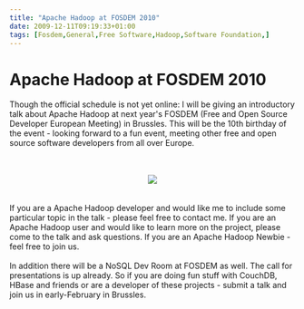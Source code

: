 ```yaml
---
title: "Apache Hadoop at FOSDEM 2010"
date: 2009-12-11T09:19:33+01:00
tags: [Fosdem,General,Free Software,Hadoop,Software Foundation,]
---
```


# Apache Hadoop at FOSDEM 2010


Though the official schedule is not yet online: I will be giving an introductory talk about Apache Hadoop at next 
year's FOSDEM (Free and Open Source Developer European Meeting) in Brussles. This will be the 10th birthday of the 
event - looking forward to a fun event, meeting other free and open source software developers from all over 
Europe.<br><br><center><br><img src="http://fosdem.org/2010/promo/fosdem"><br></center><br><br>If you are a Apache 
Hadoop developer and would like me to include some particular topic in the talk - please feel free to contact me. If 
you are an Apache Hadoop user and would like to learn more on the project, please come to the talk and ask questions. 
If you are an Apache Hadoop Newbie - feel free to join us.<br><br>In addition there will be a NoSQL Dev Room at FOSDEM 
as well. The call for presentations is up already. So if you are doing fun stuff with CouchDB, HBase and friends or are 
a developer of these projects - submit a talk and join us in early-February in Brussles.<!--more-->
